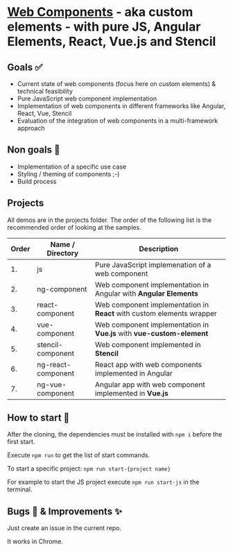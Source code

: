 # [Web Components](https://www.webcomponents.org/introduction) - aka custom elements - with pure JS, Angular Elements, React, Vue.js and Stencil

## Goals ✅
* Current state of web components (focus here on custom elements) & technical feasibility
* Pure JavaScript web component implementation
* Implementation of web components in different frameworks like Angular, React, Vue, Stencil
* Evaluation of the integration of web components in a multi-framework approach 

## Non goals 🚫
* Implementation of a specific use case
* Styling / theming of components ;-)
* Build process

## Projects 

All demos are in the projects folder. The order of the following list is the recommended order of looking at the samples.

| Order | Name / Directory | Description |
|----|-------|-------------|
| 1. | js | Pure JavaScript implemenation of a web component | 
| 2. | ng-component | Web component implementation in Angular with **Angular Elements** |
| 3. | react-component | Web component implementation in **React** with custom elements wrapper|
| 4. | vue-component | Web component implementation in **Vue.js** with **vue-custom-element** |
| 5. | stencil-component | Web component implemented in **Stencil** |
| 6. | ng-react-component | React app with web components implemented in Angular |
| 7. | ng-vue-component | Angular app with web component implemented in **Vue.js** |
 


## How to start 🚀

After the cloning, the dependencies must be installed with `npm i` before the first start. 

Execute `npm run` to get the list of start commands.

To start a specific project:
`npm run start-{project name}`

For example to start the JS project execute `npm run start-js` in the terminal.



## Bugs 🐛 & Improvements ✨

Just create an issue in the current repo.




It works in Chrome.
